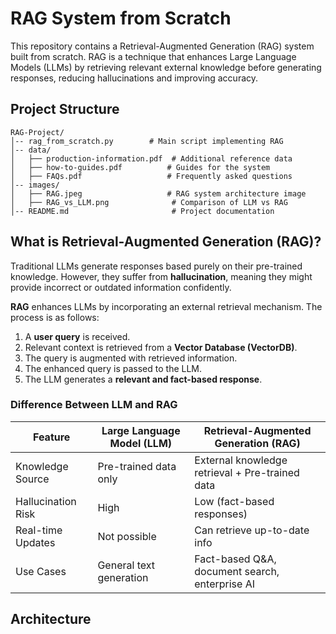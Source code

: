 # RAG System from Scratch

This repository contains a Retrieval-Augmented Generation (RAG) system built from scratch. RAG is a technique that enhances Large Language Models (LLMs) by retrieving relevant external knowledge before generating responses, reducing hallucinations and improving accuracy.

## Project Structure

```
RAG-Project/
│-- rag_from_scratch.py        # Main script implementing RAG
│-- data/
│   ├── production-information.pdf  # Additional reference data
│   ├── how-to-guides.pdf          # Guides for the system
│   ├── FAQs.pdf                   # Frequently asked questions
│-- images/
│   ├── RAG.jpeg                   # RAG system architecture image
│   ├── RAG_vs_LLM.png              # Comparison of LLM vs RAG
│-- README.md                       # Project documentation
```

## What is Retrieval-Augmented Generation (RAG)?

Traditional LLMs generate responses based purely on their pre-trained knowledge. However, they suffer from **hallucination**, meaning they might provide incorrect or outdated information confidently.

**RAG** enhances LLMs by incorporating an external retrieval mechanism. The process is as follows:

1. A **user query** is received.
2. Relevant context is retrieved from a **Vector Database (VectorDB)**.
3. The query is augmented with retrieved information.
4. The enhanced query is passed to the LLM.
5. The LLM generates a **relevant and fact-based response**.

### Difference Between LLM and RAG

| Feature | Large Language Model (LLM) | Retrieval-Augmented Generation (RAG) |
|---------|----------------------------|--------------------------------------|
| Knowledge Source | Pre-trained data only | External knowledge retrieval + Pre-trained data |
| Hallucination Risk | High | Low (fact-based responses) |
| Real-time Updates | Not possible | Can retrieve up-to-date info |
| Use Cases | General text generation | Fact-based Q&A, document search, enterprise AI |

## Architecture